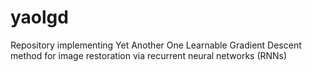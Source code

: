 # yaolgd
Repository implementing Yet Another One Learnable Gradient Descent method for image restoration via recurrent neural networks (RNNs)
